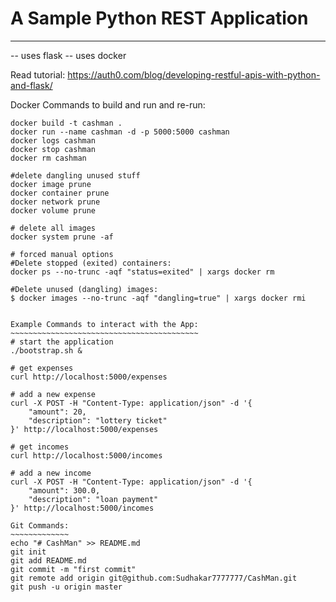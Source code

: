 # A Sample Python REST Application
**********************************
-- uses flask
-- uses docker

Read tutorial:
https://auth0.com/blog/developing-restful-apis-with-python-and-flask/

Docker Commands to build and run and re-run:
~~~~~~~~~~~~~~~~~~~~~~~~~~~~~~~~~~~~~~~~~~~~
docker build -t cashman .
docker run --name cashman -d -p 5000:5000 cashman
docker logs cashman
docker stop cashman
docker rm cashman

#delete dangling unused stuff
docker image prune
docker container prune
docker network prune
docker volume prune

# delete all images
docker system prune -af

# forced manual options
#Delete stopped (exited) containers:
docker ps --no-trunc -aqf "status=exited" | xargs docker rm

#Delete unused (dangling) images:
$ docker images --no-trunc -aqf "dangling=true" | xargs docker rmi


Example Commands to interact with the App:
~~~~~~~~~~~~~~~~~~~~~~~~~~~~~~~~~~~~~~~~~~
# start the application
./bootstrap.sh &

# get expenses
curl http://localhost:5000/expenses

# add a new expense
curl -X POST -H "Content-Type: application/json" -d '{
    "amount": 20,
    "description": "lottery ticket"
}' http://localhost:5000/expenses

# get incomes
curl http://localhost:5000/incomes

# add a new income
curl -X POST -H "Content-Type: application/json" -d '{
    "amount": 300.0,
    "description": "loan payment"
}' http://localhost:5000/incomes

Git Commands:
~~~~~~~~~~~~~
echo "# CashMan" >> README.md
git init
git add README.md
git commit -m "first commit"
git remote add origin git@github.com:Sudhakar7777777/CashMan.git
git push -u origin master
